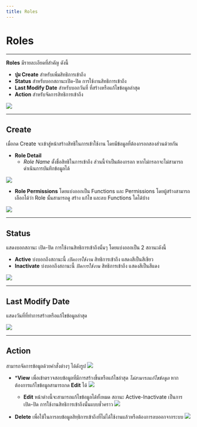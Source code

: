 ```yaml
---
title: Roles
---
```

# Roles
---
**Roles** มีรายละเอียดที่สำคัญ ดังนี้
- **ปุม Create** สำหรับเพิ่มสิทธิการเข้าถึง
- **Status** สำหรับบอกสถานะเปิด-ปิด การใช้งานสิทธิการเข้าถึง
- **Last Modify Date** สำหรับบอกวันที่ ที่สร้างหรือแก้ไขข้อมูลล่าสุด
- **Action** สำหรับจัดการสิทธิการเข้าถึง

![](/img/user-roles.jpeg)

---
## **Create**
เมื่อกด Create จะเข้าสู่หน้าสร้างสิทธิในการเข้าใช้งาน โดยมีข้อมูลที่ต้องกรอกสองส่วนด้วยกัน
- **Role Detail**
    - _Role Name_ ตั้งชื่อสิทธิในการเข้าถึง ส่วนนี้จำเป็นต้องกรอก หากไม่กรอกจะไม่สามารถดำเนินการบันทึกข้อมูลได้

![](/img/roles-rolename.jpeg)

- **Role Permissions** โดยแบ่งออกเป็น Functions และ Permissions โดยผู้สร้างสามารถเลือกได้ว่า Role นั้นสามารถดู สร้าง แก้ไข และลบ Functions ใดได้บ้าง

![](/img/roles-rolepermiss.jpeg)

---
## **Status**
แสดงบอกสถานะ เปิด-ปิด การใช้งานสิทธิการเข้าถึงนั้นๆ โดยแบ่งออกเป็น 2 สถานะดังนี้
- **Active** บ่งบอกถึงสถานะนี้ _เปิดการใช้งาน_ สิทธิการเข้าถึง แสดงสีเป็นสีเขียว
- **Inactivate** บ่งบอกถึงสถานะนี้ _ปิดการใช้งาน_ สิทธิการเข้าถึง แสดงสีเป็นสีแดง

![](/img/roles-status.jpeg)

---
## **Last Modify Date**
แสดงวันที่ที่ทำการสร้างหรือแก้ไขข้อมูลล่าสุด

![](/img/roles-lastmodify.jpeg)

---
## **Action**
สามารถจัดการข้อมูลด้วยคำสั่งต่างๆ ได้ดังรูป
![](/img/roles-action.jpeg)
- ***View**
เพื่อเข้าตรวจสอบข้อมูลที่มีการสร้างขึ้นหรือแก้ไขล่าสุด _ไม่สามารถแก้ไขข้อมูล_  หากต้องการแก้ไขข้อมูลสามารถกด **Edit** ได้
![](/img/roles-view.jpeg)
    - **Edit** หน้าต่างนี้จะสามารถแก้ไขข้อมูลได้ทั้งหมด สถานะ Active-Inactivate เป็นการเปิด-ปิด การใช้งานสิทธิการเข้าถึงนั้นแบบชั่วคราว
    ![](/img/roles-edit.jpeg)

- **Delete** เพื่อใช้ในการลบข้อมูลสิทฺธิการเข้าถึงที่ไม่ได้ใช้งานแล้วหรือต้องการลบออกจากระบบ
![](/img/roles-delete.jpeg)